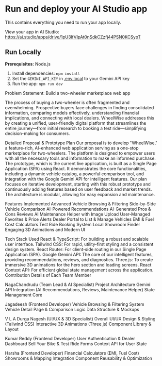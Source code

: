 
# Run and deploy your AI Studio app

This contains everything you need to run your app locally.

View your app in AI Studio: https://ai.studio/apps/drive/1pU3lfVIpAt0nSdkCZzfj44PSN0KCSypT

## Run Locally

**Prerequisites:**  Node.js


1. Install dependencies:
   `npm install`
2. Set the `GEMINI_API_KEY` in [.env.local](.env.local) to your Gemini API key
3. Run the app:
   `npm run dev`


Problem Statement: Build a two-wheeler marketplace web app

The process of buying a two-wheeler is often fragmented and overwhelming. Prospective buyers face challenges in finding consolidated information, comparing models effectively, understanding financial implications, and connecting with local dealers. WheelWise addresses this by creating a unified, user-friendly digital platform that streamlines the entire journey—from initial research to booking a test ride—simplifying decision-making for consumers.

Detailed Proposal & Prototype Plan
Our proposal is to develop "WheelWise," a feature-rich, AI-enhanced web application serving as a one-stop marketplace for two-wheelers. The platform is designed to empower users with all the necessary tools and information to make an informed purchase.
The prototype, which is the current live application, is built as a Single Page Application (SPA) using React. It demonstrates the core functionalities, including a dynamic vehicle catalog, a powerful comparison tool, and integration with the Google Gemini API for intelligent features. Our plan focuses on iterative development, starting with this robust prototype and continuously adding features based on user feedback and market trends. The architecture is modular, allowing for easy expansion and maintenance.

Features Implemented
Advanced Vehicle Browsing & Filtering
Side-by-Side Vehicle Comparison
AI-Powered Recommendations
AI-Generated Pros & Cons Reviews
AI Maintenance Helper with Image Upload
User-Managed Favorites & Price Alerts
Dealer Portal to List & Manage Vehicles
EMI & Fuel Cost Calculators
Test Ride Booking System
Local Showroom Finder
Engaging 3D Animations and Modern UI

Tech Stack Used
React & TypeScript: For building a robust and scalable user interface.
Tailwind CSS: For rapid, utility-first styling and a consistent design system.
React Router: For client-side routing in our Single Page Application (SPA).
Google Gemini API: The core of our intelligent features, providing recommendations, reviews, and diagnostics.
Three.js: To create immersive 3D animations for the hero section and loading screens.
React Context API: For efficient global state management across the application.
Contribution Details of Each Team Member

NagaChandrudu (Team Lead & AI Specialist)
Project Architecture
Gemini API Integration (AI Recommendations, Reviews, Maintenance Helper)
State Management Core

Jagadeesh (Frontend Developer)
Vehicle Browsing & Filtering System
Vehicle Detail Page & Comparison Logic
Data Structure & Mockups

V L A Durga Nagesh (UI/UX & 3D Specialist)
Overall UI/UX Design & Styling (Tailwind CSS)
Interactive 3D Animations (Three.js)
Component Library & Layout

Kumar Reddy (Frontend Developer)
User Authentication & Dealer Dashboard
Sell Your Bike & Test Ride Forms
Context API for User State

Harsha (Frontend Developer)
Financial Calculators (EMI, Fuel Cost)
Showrooms & Mapping Integration
Component Reusability & Optimization
